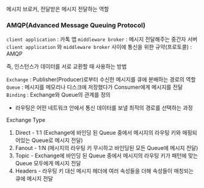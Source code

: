 메시지 브로커, 전달받은 메시지 전달하는 역할

### AMQP(Advanced Message Queuing Protocol)

`client application` : 카톡 앱
`middleware broker` : 메시지 전달해주는 중간자 서버
`client application` 와 `middleware broker` 사이에 통신을 위한 규약(프로토콜) : AMQP

 즉, 인스턴스가 데이터를 서로 교환할 때 사용하는 방법


`Exchange` : Publisher(Producer)로부터 수신한 메시지를 큐에 분배하는 경로의 역할
`Queue` : 메시지를 메모리나 디스크에 저장했다가 Consumer에게 메시지를 전달
`Binding` : Exchange와 Queue의 관계를 정의

- 라우팅은 어떤 네트워크 안에서 통신 데이터를 보낼 최적의 경로를 선택하는 과정

Exchange Type

1. Direct - 1:1 (Exchange에 바인딩 된 Queue 중에서 메시지의 라우팅 키와 매핑되어있는 Queue로 메시지 전달)
2. Fanout - 1:N (메시지의 라우팅 키 무시하고 바인딩된 모든 Queue에 메시지 전달)
3. Topic - Exchange에 바인딩 된 Queue 중에서 메시지의 라우팅 키가 패턴에 맞는 Queue 모두에게 메시지 전달
4. Headers - 라우팅 키 대신 메시지 헤더에 여러 속성들을 더해 속성들이 매칭되는 큐에 메시지 전달
